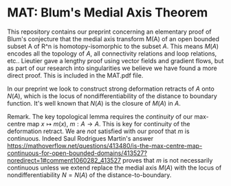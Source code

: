 # MAT: Blum's Medial Axis Theorem

This repository contains our preprint concerning an elementary proof of Blum's conjecture that the medial axis transform M(A) of an open bounded subset A of R^n is
homotopy-isomorphic to the subset $A$. This means $M(A)$ encodes all the topology of $A$, all connectivity relations and loop relations, etc.. Lieutier gave a lengthy proof using vector fields and gradient flows, but as part of our research into singularities we believe we have found a more direct proof. This is included in the MAT.pdf file.

In our preprint we look to construct strong deformation retracts of $A$ onto $N(A)$, which is the locus of nondifferentiability of the distance to boundary function. It's well known that $N(A)$ is the closure of $M(A)$ in $A$.
 
Remark. The key topological lemma requires the *continuity* of our max-centre map $x\mapsto m(x)$,  $m: A\to A$. This is key for continuity of the deformation retract. We are *not* satisfied with our proof that $m$ is continuous. Indeed Saul Rodrigues Martin's answer https://mathoverflow.net/questions/413480/is-the-max-centre-map-continuous-for-open-bounded-domains/413527?noredirect=1#comment1060282_413527
proves that $m$ is not necessarily continuous unless we extend replace the medial axis $M(A)$ with the locus of nondifferentiability $N=N(A)$ of the distance-to-boundary.
